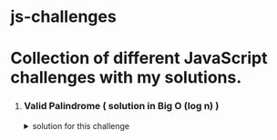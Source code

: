 
# js-challenges
# Collection of different JavaScript challenges with my solutions.


1. ### Valid Palindrome ( solution in Big O (log n) )

    <details>
    <summary>solution for this challenge</summary>
    <br>
    
    ```javascript
    function palindromeCheck( str ){
    
    	let isPalindrome = false;
    	let strLength = str.length;
    
    	for ( let i=0; i < strLength; i++){
    		console.log('i =', i);
    		console.log('strLength - 1 - i =', strLength - 1 - i);
    
    		if (str[i] == str[strLength - 1 - i]){
    			isPalindrome = true;
    		}else{
    			isPalindrome = false;
    			break;
    		}
    
    		/*
    		* Once the left pointer and the right pointer reach the middle 
    		* of the current string we can break the loop. The middle of 
    		* the string can be one character if we have add number 
    		* of characters or for even number of chars if position of 
    		* the left pointer minus position of the right pointer === 1 that 
    		* means those pointers are at adjacent elements and we can break 
    		* the loop because at this point we've checked all characters
			*/
    		
    		if(i == strLength - 1 - i || strLength - 1 - i - i == 1){
    			console.log('pointers reached the middle of the string');
    			break;
    		}
    	}
    
    	return isPalindrome;
    }
    
    palindromeCheck( 'abcdcba' ) // true
    
    palindromeCheck( 'abcddcba' ) // true
    
    palindromeCheck( 'abcdfcba' ) // false
    ```
        
    </details>



